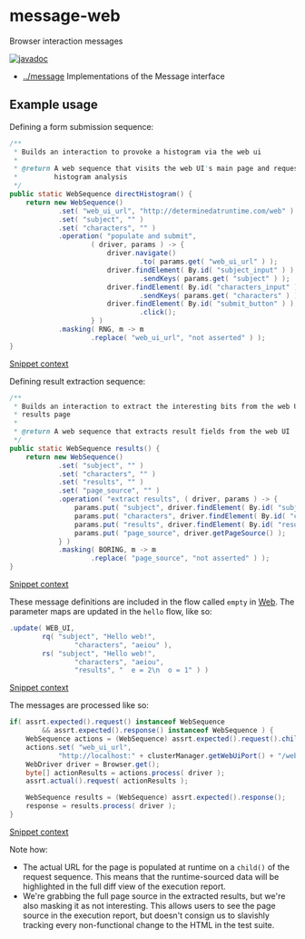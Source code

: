 
<!-- title start -->

# message-web

Browser interaction messages

[![javadoc](https://javadoc.io/badge2/com.mastercard.test.flow/message-web/javadoc.svg)](https://javadoc.io/doc/com.mastercard.test.flow/message-web)

 * [../message](..) Implementations of the Message interface

<!-- title end -->

## Example usage

Defining a form submission sequence:

<!-- snippet start -->

<!-- Messages:form_submission -->

```java
/**
 * Builds an interaction to provoke a histogram via the web ui
 *
 * @return A web sequence that visits the web UI's main page and requests a
 *         histogram analysis
 */
public static WebSequence directHistogram() {
	return new WebSequence()
			.set( "web_ui_url", "http://determinedatruntime.com/web" )
			.set( "subject", "" )
			.set( "characters", "" )
			.operation( "populate and submit",
					( driver, params ) -> {
						driver.navigate()
								.to( params.get( "web_ui_url" ) );
						driver.findElement( By.id( "subject_input" ) )
								.sendKeys( params.get( "subject" ) );
						driver.findElement( By.id( "characters_input" ) )
								.sendKeys( params.get( "characters" ) );
						driver.findElement( By.id( "submit_button" ) )
								.click();
					} )
			.masking( RNG, m -> m
					.replace( "web_ui_url", "not asserted" ) );
}
```
[Snippet context](../../example/app-model/src/main/java/com/mastercard/test/flow/example/app/model/Messages.java#L321-L345,321-345)

<!-- snippet end -->

Defining result extraction sequence:

<!-- snippet start -->

<!-- Messages:result_extraction -->

```java
/**
 * Builds an interaction to extract the interesting bits from the web UI's
 * results page
 *
 * @return A web sequence that extracts result fields from the web UI
 */
public static WebSequence results() {
	return new WebSequence()
			.set( "subject", "" )
			.set( "characters", "" )
			.set( "results", "" )
			.set( "page_source", "" )
			.operation( "extract results", ( driver, params ) -> {
				params.put( "subject", driver.findElement( By.id( "subject_output" ) ).getText() );
				params.put( "characters", driver.findElement( By.id( "characters_output" ) ).getText() );
				params.put( "results", driver.findElement( By.id( "results_output" ) ).getText() );
				params.put( "page_source", driver.getPageSource() );
			} )
			.masking( BORING, m -> m
					.replace( "page_source", "not asserted" ) );
}
```
[Snippet context](../../example/app-model/src/main/java/com/mastercard/test/flow/example/app/model/Messages.java#L349-L369,349-369)

<!-- snippet end -->

These message definitions are included in the flow called `empty` in [Web][model.Web].
The parameter maps are updated in the `hello` flow, like so:

<!-- snippet start -->

<!-- model.Web:parameter_update -->

```java
.update( WEB_UI,
		rq( "subject", "Hello web!",
				"characters", "aeiou" ),
		rs( "subject", "Hello web!",
				"characters", "aeiou",
				"results", "  e = 2\n  o = 1" ) )
```
[Snippet context](../../example/app-model/src/main/java/com/mastercard/test/flow/example/app/model/Web.java#L54-L59,54-59)

<!-- snippet end -->

<!-- code_link_start -->

[model.Web]: ../../example/app-model/src/main/java/com/mastercard/test/flow/example/app/model/Web.java

<!-- code_link_end -->

The messages are processed like so:

<!-- snippet start -->

<!-- IntegrationTest:browser_invocation -->

```java
if( assrt.expected().request() instanceof WebSequence
		&& assrt.expected().response() instanceof WebSequence ) {
	WebSequence actions = (WebSequence) assrt.expected().request().child();
	actions.set( "web_ui_url",
			"http://localhost:" + clusterManager.getWebUiPort() + "/web" );
	WebDriver driver = Browser.get();
	byte[] actionResults = actions.process( driver );
	assrt.actual().request( actionResults );

	WebSequence results = (WebSequence) assrt.expected().response();
	response = results.process( driver );
}
```
[Snippet context](../../example/app-itest/src/test/java/com/mastercard/test/flow/example/app/itest/IntegrationTest.java#L154-L165,154-165)

<!-- snippet end -->

Note how:
 * The actual URL for the page is populated at runtime on a `child()` of the request sequence. This means that the runtime-sourced data will be highlighted in the full diff view of the execution report.
 * We're grabbing the full page source in the extracted results, but we're also masking it as not interesting. This allows users to see the page source in the execution report, but doesn't consign us to slavishly tracking every non-functional change to the HTML in the test suite.
